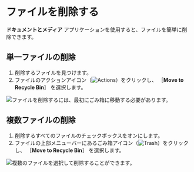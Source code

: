 # ファイルを削除する

**ドキュメントとメディア** アプリケーションを使用すると、ファイルを簡単に削除できます。

<a name="単一ファイルの削除" />

## 単一ファイルの削除

1. 削除するファイルを見つけます。
2. ファイルのアクションアイコン（![Actions](../../../images/icon-options.png)）をクリックし、 ［**Move to Recycle Bin**］ を選択します。

![ファイルを削除するには、最初にごみ箱に移動する必要があります。](deleting-files/images/01.png)

<a name="複数ファイルの削除" />

## 複数ファイルの削除

1. 削除するすべてのファイルのチェックボックスをオンにします。
2. ファイルの上部メニューバーにあるごみ箱アイコン（![Trash](../../../images/icon-app-trash.png)）をクリックし、 ［**Move to Recycle Bin**］ を選択します。

![複数のファイルを選択して削除することができます。](deleting-files/images/02.png)
